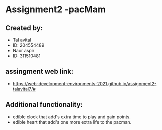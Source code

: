 # Assignment2 -pacMam
## Created by:
* Tal avital
* ID: 204554489
* Naor aspir
* ID: 311510481
## assingment web link:
* https://web-development-environments-2021.github.io/assignment2-talavital7/#
## Additional functionality:
* edible clock that add's extra time to play and gain points.
* edible heart that add's one more extra life to the pacman.
